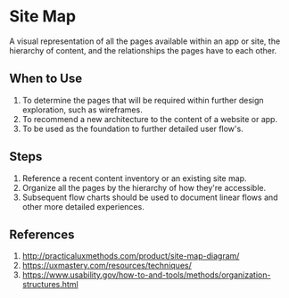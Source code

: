 # Site Map
A visual representation of all the pages available within an app or site, the hierarchy of content, and the relationships the pages have to each other.

## When to Use
1. To determine the pages that will be required within further design exploration, such as wireframes.
2. To recommend a new architecture to the content of a website or app.
3. To be used as the foundation to further detailed user flow's.

## Steps
1. Reference a recent content inventory or an existing site map.
2. Organize all the pages by the hierarchy of how they're accessible.
3. Subsequent  flow charts should be used to document linear flows and other more detailed experiences.

## References
1. http://practicaluxmethods.com/product/site-map-diagram/
2. https://uxmastery.com/resources/techniques/
3. https://www.usability.gov/how-to-and-tools/methods/organization-structures.html